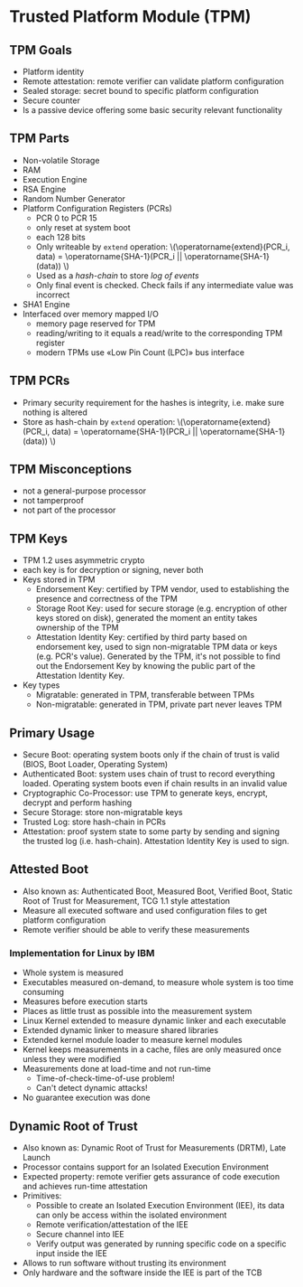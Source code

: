 # Trusted Platform Module (TPM)

## TPM Goals
- Platform identity
- Remote attestation: remote verifier can validate platform configuration
- Sealed storage: secret bound to specific platform configuration
- Secure counter
- Is a passive device offering some basic security relevant functionality


## TPM Parts
- Non-volatile Storage
- RAM
- Execution Engine
- RSA Engine
- Random Number Generator
- Platform Configuration Registers (PCRs)
	- PCR 0 to PCR 15
	- only reset at system boot
	- each 128 bits
	- Only writeable by `extend` operation:  \\(\operatorname{extend}(PCR_i, data) = \operatorname{SHA-1}(PCR_i || \operatorname{SHA-1}(data)) \\)
	- Used as a *hash-chain* to store *log of events*
	- Only final event is checked. Check fails if any intermediate value was incorrect
- SHA1 Engine
- Interfaced over memory mapped I/O
	- memory page reserved for TPM
	- reading/writing to it equals a read/write to the corresponding TPM register
	- modern TPMs use «Low Pin Count (LPC)» bus interface

## TPM PCRs
- Primary security requirement for the hashes is integrity, i.e. make sure nothing is altered
- Store as hash-chain by `extend` operation:  \\(\operatorname{extend}(PCR_i, data) = \operatorname{SHA-1}(PCR_i || \operatorname{SHA-1}(data)) \\)

## TPM Misconceptions
- not a general-purpose processor
- not tamperproof
- not part of the processor

## TPM Keys
- TPM 1.2 uses asymmetric crypto
- each key is for decryption or signing, never both
- Keys stored in TPM
	- Endorsement Key: certified by TPM vendor, used to establishing the presence and correctness of the TPM
	- Storage Root Key: used for secure storage (e.g. encryption of other keys stored on disk), generated the moment an entity takes ownership of the TPM
	- Attestation Identity Key: certified by third party based on endorsement key, used to sign non-migratable TPM data or keys (e.g. PCR's value). Generated by the TPM, it's not possible to find out the Endorsement Key by knowing the public part of the Attestation Identity Key.
- Key types
	- Migratable: generated in TPM, transferable between TPMs
	- Non-migratable: generated in TPM, private part never leaves TPM

## Primary Usage
- Secure Boot: operating system boots only if the chain of trust is valid (BIOS, Boot Loader, Operating System)
- Authenticated Boot: system uses chain of trust to record everything loaded. Operating system boots even if chain results in an invalid value
- Cryptographic Co-Processor: use TPM to generate keys, encrypt, decrypt and perform hashing
- Secure Storage: store non-migratable keys
- Trusted Log: store hash-chain in PCRs
- Attestation: proof system state to some party by sending and signing the trusted log (i.e. hash-chain). Attestation Identity Key is used to sign.

## Attested Boot
- Also known as: Authenticated Boot, Measured Boot, Verified Boot, Static Root of Trust for Measurement, TCG 1.1 style attestation
- Measure all executed software and used configuration files to get platform configuration
- Remote verifier should be able to verify these measurements

### Implementation for Linux by IBM
- Whole system is measured
- Executables measured on-demand, to measure whole system is too time consuming
- Measures before execution starts
- Places as little trust as possible into the measurement system
- Linux Kernel extended to measure dynamic linker and each executable
- Extended dynamic linker to measure shared libraries
- Extended kernel module loader to measure kernel modules
- Kernel keeps measurements in a cache, files are only measured once unless they were modified
- Measurements done at load-time and not run-time
	- Time-of-check-time-of-use problem!
	- Can't detect dynamic attacks!
- No guarantee execution was done

## Dynamic Root of Trust
- Also known as: Dynamic Root of Trust for Measurements (DRTM), Late Launch
- Processor contains support for an Isolated Execution Environment
- Expected property: remote verifier gets assurance of code execution and achieves run-time attestation
- Primitives:
	- Possible to create an Isolated Execution Environment (IEE), its data can only be access within the isolated environment
	- Remote verification/attestation of the IEE
	- Secure channel into IEE
	- Verify output was generated by running specific code on a specific input inside the IEE
- Allows to run software without trusting its environment
- Only hardware and the software inside the IEE is part of the TCB
<!--stackedit_data:
eyJoaXN0b3J5IjpbLTEyMjg0NDg2NDZdfQ==
-->